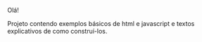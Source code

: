 Olá!

Projeto contendo exemplos básicos de html e javascript e textos explicativos de como construí-los.